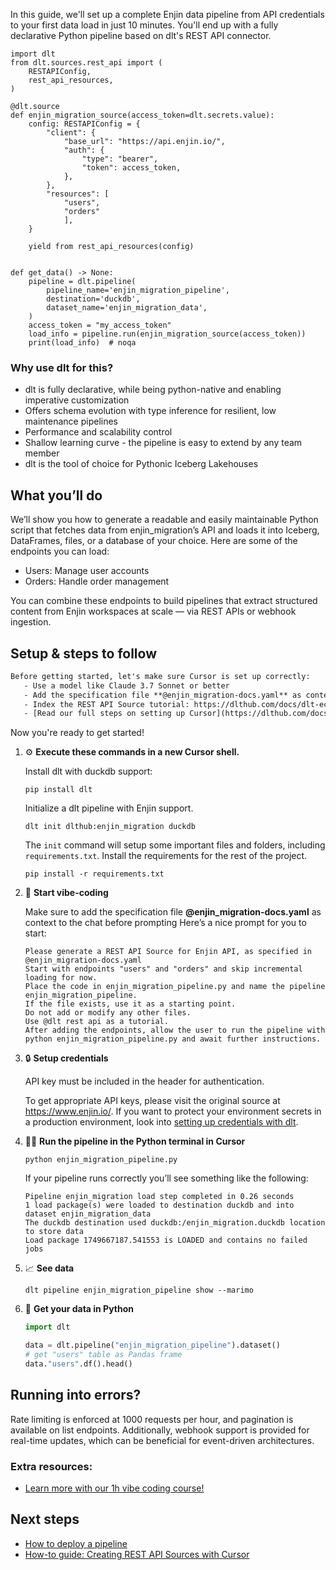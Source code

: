 In this guide, we'll set up a complete Enjin data pipeline from API credentials to your first data load in just 10 minutes. You'll end up with a fully declarative Python pipeline based on dlt's REST API connector.

```python-outcome
import dlt
from dlt.sources.rest_api import (
    RESTAPIConfig,
    rest_api_resources,
)

@dlt.source
def enjin_migration_source(access_token=dlt.secrets.value):
    config: RESTAPIConfig = {
        "client": {
            "base_url": "https://api.enjin.io/",
            "auth": {
                "type": "bearer",
                "token": access_token,
            },
        },
        "resources": [
            "users",
            "orders"
            ],
    }

    yield from rest_api_resources(config)


def get_data() -> None:
    pipeline = dlt.pipeline(
        pipeline_name='enjin_migration_pipeline',
        destination='duckdb',
        dataset_name='enjin_migration_data', 
    )
    access_token = "my_access_token"
    load_info = pipeline.run(enjin_migration_source(access_token))
    print(load_info)  # noqa
```

### Why use dlt for this?

- dlt is fully declarative, while being python-native and enabling imperative customization
- Offers schema evolution with type inference for resilient, low maintenance pipelines
- Performance and scalability control
- Shallow learning curve - the pipeline is easy to extend by any team member
- dlt is the tool of choice for Pythonic Iceberg Lakehouses

## What you’ll do

We’ll show you how to generate a readable and easily maintainable Python script that fetches data from enjin_migration’s API and loads it into Iceberg, DataFrames, files, or a database of your choice. Here are some of the endpoints you can load:

- Users: Manage user accounts
- Orders: Handle order management

You can combine these endpoints to build pipelines that extract structured content from Enjin workspaces at scale — via REST APIs or webhook ingestion.

## Setup & steps to follow

```default
Before getting started, let's make sure Cursor is set up correctly:
   - Use a model like Claude 3.7 Sonnet or better
   - Add the specification file **@enjin_migration-docs.yaml** as context
   - Index the REST API Source tutorial: https://dlthub.com/docs/dlt-ecosystem/verified-sources/rest_api/ and add it to context as **@dlt rest api**
   - [Read our full steps on setting up Cursor](https://dlthub.com/docs/dlt-ecosystem/llm-tooling/cursor-restapi#23-configuring-cursor-with-documentation)
```

Now you're ready to get started! 

1. ⚙️ **Execute these commands in a new Cursor shell.**
    
    Install dlt with duckdb support:
    ```shell
    pip install dlt
    ```

    Initialize a dlt pipeline with Enjin support.
    ```shell
    dlt init dlthub:enjin_migration duckdb
    ```

    The `init` command will setup some important files and folders, including `requirements.txt`. Install the requirements for the rest of the project.
    ```shell
    pip install -r requirements.txt
    ```
    
2. 🤠 **Start vibe-coding**
    
    Make sure to add the specification file **@enjin_migration-docs.yaml** as context to the chat before prompting
    Here’s a nice prompt for you to start: 
    
    ```prompt
    Please generate a REST API Source for Enjin API, as specified in @enjin_migration-docs.yaml 
    Start with endpoints "users" and "orders" and skip incremental loading for now. 
    Place the code in enjin_migration_pipeline.py and name the pipeline enjin_migration_pipeline. 
    If the file exists, use it as a starting point. 
    Do not add or modify any other files. 
    Use @dlt rest api as a tutorial. 
    After adding the endpoints, allow the user to run the pipeline with python enjin_migration_pipeline.py and await further instructions.
    ```

    
3. 🔒 **Setup credentials** 
    
    API key must be included in the header for authentication.
    
    To get appropriate API keys, please visit the original source at https://www.enjin.io/.
    If you want to protect your environment secrets in a production environment, look into [setting up credentials with dlt](https://dlthub.com/docs/walkthroughs/add_credentials).
    
4. 🏃‍♀️ **Run the pipeline in the Python terminal in Cursor**
    
    ```shell
    python enjin_migration_pipeline.py
    ```
    
    If your pipeline runs correctly you’ll see something like the following:
    
    ```shell
    Pipeline enjin_migration load step completed in 0.26 seconds
    1 load package(s) were loaded to destination duckdb and into dataset enjin_migration_data
    The duckdb destination used duckdb:/enjin_migration.duckdb location to store data
    Load package 1749667187.541553 is LOADED and contains no failed jobs
    ```
    
5. 📈 **See data**
    
    ```shell
    dlt pipeline enjin_migration_pipeline show --marimo
    ```
    
6. 🐍 **Get your data in Python**
    
    ```python
    import dlt

   data = dlt.pipeline("enjin_migration_pipeline").dataset()
   # get "users" table as Pandas frame
   data."users".df().head()
    ```

## Running into errors?

Rate limiting is enforced at 1000 requests per hour, and pagination is available on list endpoints. Additionally, webhook support is provided for real-time updates, which can be beneficial for event-driven architectures.

### Extra resources:

- [Learn more with our 1h vibe coding course!](https://www.youtube.com/watch?v=GGid70rnJuM)

## Next steps

- [How to deploy a pipeline](https://dlthub.com/docs/walkthroughs/deploy-a-pipeline)
- [How-to guide: Creating REST API Sources with Cursor](https://dlthub.com/docs/dlt-ecosystem/llm-tooling/cursor-restapi)